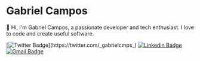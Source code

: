 # Gabriel Campos

<!-- Introduction -->
👋 Hi, I'm Gabriel Campos, a passionate developer and tech enthusiast. I love to code and create useful software.

[![Twitter Badge](https://img.shields.io/badge/-@_gabrielcmps_-00875f?style=flat-square&labelColor=00875f&logo=twitter&logoColor=white&link=https://twitter.com/_gabrielcmps_)](https://twitter.com/_gabrielcmps_) 
[![Linkedin Badge](https://img.shields.io/badge/-Gabriel%20Campos-00875f?style=flat-square&logo=Linkedin&logoColor=white&link=https://www.linkedin.com/in/gabriel-cmps/)](https://www.linkedin.com/in/gabriel-cmps/) 
[![Gmail Badge](https://img.shields.io/badge/-gabrielcmps55@gmail.com-00875f?style=flat-square&logo=Gmail&logoColor=white&link=mailto:gabrielcmps55@gmail.com)](mailto:gabrielcmps55@gmail.com)
